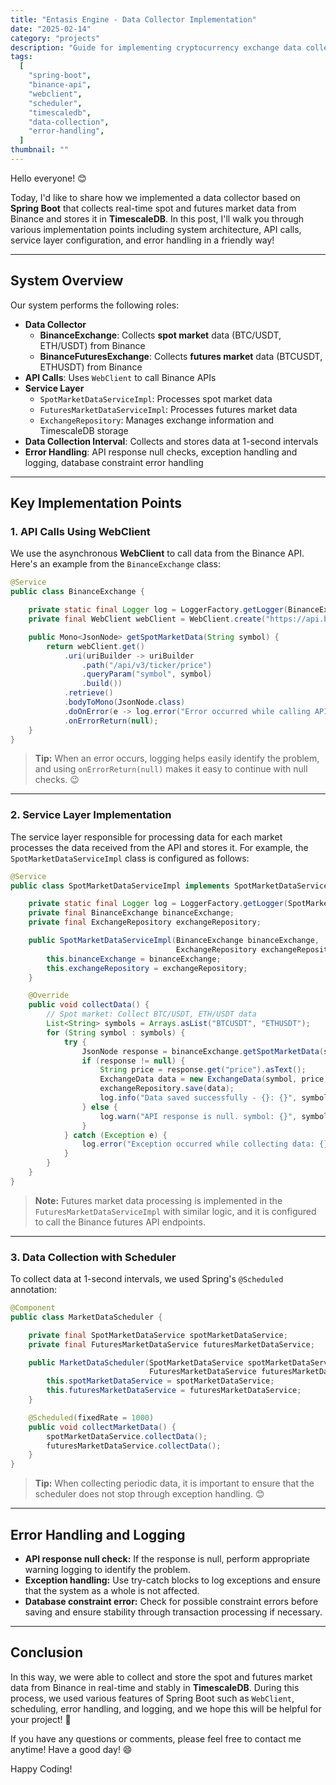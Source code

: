 ```yaml
---
title: "Entasis Engine - Data Collector Implementation"
date: "2025-02-14"
category: "projects"
description: "Guide for implementing cryptocurrency exchange data collection and storage system"
tags:
  [
    "spring-boot",
    "binance-api",
    "webclient",
    "scheduler",
    "timescaledb",
    "data-collection",
    "error-handling",
  ]
thumbnail: ""
---
```


Hello everyone! 😊

Today, I'd like to share how we implemented a data collector based on **Spring Boot** that collects real-time spot and futures market data from Binance and stores it in **TimescaleDB**. In this post, I'll walk you through various implementation points including system architecture, API calls, service layer configuration, and error handling in a friendly way!

---

## System Overview

Our system performs the following roles:

- **Data Collector**
  - **BinanceExchange**: Collects **spot market** data (BTC/USDT, ETH/USDT) from Binance
  - **BinanceFuturesExchange**: Collects **futures market** data (BTCUSDT, ETHUSDT) from Binance
- **API Calls**: Uses `WebClient` to call Binance APIs
- **Service Layer**
  - `SpotMarketDataServiceImpl`: Processes spot market data
  - `FuturesMarketDataServiceImpl`: Processes futures market data
  - `ExchangeRepository`: Manages exchange information and TimescaleDB storage
- **Data Collection Interval**: Collects and stores data at 1-second intervals
- **Error Handling**: API response null checks, exception handling and logging, database constraint error handling

---

## Key Implementation Points

### 1. API Calls Using WebClient

We use the asynchronous **WebClient** to call data from the Binance API. Here's an example from the `BinanceExchange` class:

```java
@Service
public class BinanceExchange {

    private static final Logger log = LoggerFactory.getLogger(BinanceExchange.class);
    private final WebClient webClient = WebClient.create("https://api.binance.com");

    public Mono<JsonNode> getSpotMarketData(String symbol) {
        return webClient.get()
            .uri(uriBuilder -> uriBuilder
                .path("/api/v3/ticker/price")
                .queryParam("symbol", symbol)
                .build())
            .retrieve()
            .bodyToMono(JsonNode.class)
            .doOnError(e -> log.error("Error occurred while calling API: {}", e.getMessage()))
            .onErrorReturn(null);
    }
}
```

> **Tip:** When an error occurs, logging helps easily identify the problem, and using `onErrorReturn(null)` makes it easy to continue with null checks. 😉

---

### 2. Service Layer Implementation

The service layer responsible for processing data for each market processes the data received from the API and stores it. For example, the `SpotMarketDataServiceImpl` class is configured as follows:

```java
@Service
public class SpotMarketDataServiceImpl implements SpotMarketDataService {

    private static final Logger log = LoggerFactory.getLogger(SpotMarketDataServiceImpl.class);
    private final BinanceExchange binanceExchange;
    private final ExchangeRepository exchangeRepository;

    public SpotMarketDataServiceImpl(BinanceExchange binanceExchange,
                                     ExchangeRepository exchangeRepository) {
        this.binanceExchange = binanceExchange;
        this.exchangeRepository = exchangeRepository;
    }

    @Override
    public void collectData() {
        // Spot market: Collect BTC/USDT, ETH/USDT data
        List<String> symbols = Arrays.asList("BTCUSDT", "ETHUSDT");
        for (String symbol : symbols) {
            try {
                JsonNode response = binanceExchange.getSpotMarketData(symbol).block();
                if (response != null) {
                    String price = response.get("price").asText();
                    ExchangeData data = new ExchangeData(symbol, price, LocalDateTime.now());
                    exchangeRepository.save(data);
                    log.info("Data saved successfully - {}: {}", symbol, price);
                } else {
                    log.warn("API response is null. symbol: {}", symbol);
                }
            } catch (Exception e) {
                log.error("Exception occurred while collecting data: {}", e.getMessage());
            }
        }
    }
}
```

> **Note:** Futures market data processing is implemented in the `FuturesMarketDataServiceImpl` with similar logic, and it is configured to call the Binance futures API endpoints.

---

### 3. Data Collection with Scheduler

To collect data at 1-second intervals, we used Spring's `@Scheduled` annotation:

```java
@Component
public class MarketDataScheduler {

    private final SpotMarketDataService spotMarketDataService;
    private final FuturesMarketDataService futuresMarketDataService;

    public MarketDataScheduler(SpotMarketDataService spotMarketDataService,
                               FuturesMarketDataService futuresMarketDataService) {
        this.spotMarketDataService = spotMarketDataService;
        this.futuresMarketDataService = futuresMarketDataService;
    }

    @Scheduled(fixedRate = 1000)
    public void collectMarketData() {
        spotMarketDataService.collectData();
        futuresMarketDataService.collectData();
    }
}
```

> **Tip:** When collecting periodic data, it is important to ensure that the scheduler does not stop through exception handling. 😊

---

## Error Handling and Logging

- **API response null check:** If the response is null, perform appropriate warning logging to identify the problem.
- **Exception handling:** Use try-catch blocks to log exceptions and ensure that the system as a whole is not affected.
- **Database constraint error:** Check for possible constraint errors before saving and ensure stability through transaction processing if necessary.

---

## Conclusion

In this way, we were able to collect and store the spot and futures market data from Binance in real-time and stably in **TimescaleDB**. During this process, we used various features of Spring Boot such as `WebClient`, scheduling, error handling, and logging, and we hope this will be helpful for your project! 🚀

If you have any questions or comments, please feel free to contact me anytime! Have a good day! 😄

Happy Coding!
